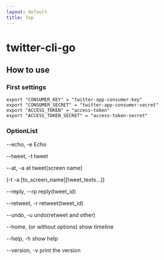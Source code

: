 ```yaml
---
layout: default
title: Top
---
```


# twitter-cli-go

## How to use

### First settings

    export "CONSUMER_KEY" = "twitter-app-consumer-key"
    export "CONSUMER_SECRET" = "twitter-app-consumer-secret"
    export "ACCESS_TOKEN" = "access-token"
    export "ACCESS_TOKEN_SECRET" = "access-token-secret"

### OptionList

--echo, -e Echo

--tweet, -t tweet

--at, -a at tweet(screen name)

(-t -a [to_screen_name][tweet_texts...])

--reply, --rp reply(tweet_id)

--retweet, -r retweet(tweet_id)

--undo, -u undo(retweet and other)

--home, (or without options) show timeline

--help, -h show help

--version, -v print the version
